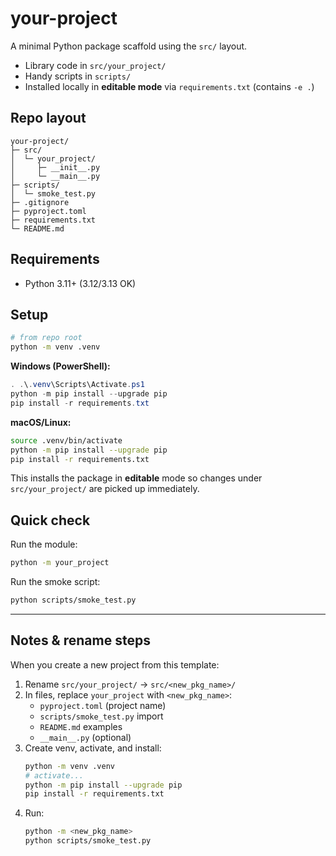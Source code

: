 # your-project

A minimal Python package scaffold using the `src/` layout.

- Library code in `src/your_project/`
- Handy scripts in `scripts/`
- Installed locally in **editable mode** via `requirements.txt` (contains `-e .`)

## Repo layout

```
your-project/
├─ src/
│  └─ your_project/
│     ├─ __init__.py
│     └─ __main__.py
├─ scripts/
│  └─ smoke_test.py
├─ .gitignore
├─ pyproject.toml
├─ requirements.txt
└─ README.md
```

## Requirements
- Python 3.11+ (3.12/3.13 OK)

## Setup

```bash
# from repo root
python -m venv .venv
```

**Windows (PowerShell):**
```powershell
. .\.venv\Scripts\Activate.ps1
python -m pip install --upgrade pip
pip install -r requirements.txt
```

**macOS/Linux:**
```bash
source .venv/bin/activate
python -m pip install --upgrade pip
pip install -r requirements.txt
```

This installs the package in **editable** mode so changes under `src/your_project/` are picked up immediately.

## Quick check

Run the module:
```bash
python -m your_project
```

Run the smoke script:
```bash
python scripts/smoke_test.py
```

---

## Notes & rename steps

When you create a new project from this template:

1. Rename `src/your_project/` → `src/<new_pkg_name>/`
2. In files, replace `your_project` with `<new_pkg_name>`:
   - `pyproject.toml` (project name)
   - `scripts/smoke_test.py` import
   - `README.md` examples
   - `__main__.py` (optional)
3. Create venv, activate, and install:
   ```bash
   python -m venv .venv
   # activate...
   python -m pip install --upgrade pip
   pip install -r requirements.txt
   ```
4. Run:
   ```bash
   python -m <new_pkg_name>
   python scripts/smoke_test.py
   ```